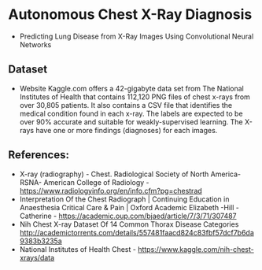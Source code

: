# Autonomous Chest X-Ray Diagnosis
* Predicting Lung Disease from X-Ray Images Using Convolutional Neural Networks

## Dataset
* Website ​Kaggle.com ​offers a 42-gigabyte data set from The National Institutes of Health that contains 112,120 PNG files of chest x-rays from over 30,805 patients. It also contains a CSV file that identifies the medical condition found in each x-ray. The labels are expected to be over 90% accurate and suitable for weakly-supervised learning. The X-rays have one or more findings (diagnoses) for each images.

## References:
* X-ray (radiography) - Chest. Radiological Society of North America- RSNA- American College of Radiology -https://www.radiologyinfo.org/en/info.cfm?pg=chestrad
* Interpretation Of the Chest Radiograph | Continuing Education in Anaesthesia Critical Care & Pain | Oxford Academic  Elizabeth -Hill -Catherine - https://academic.oup.com/bjaed/article/7/3/71/307487
* Nih Chest X-ray Dataset Of 14 Common Thorax Disease Categories http://academictorrents.com/details/557481faacd824c83fbf57dcf7b6da9383b3235a 
* National Institutes of Health Chest - https://www.kaggle.com/nih-chest-xrays/data
